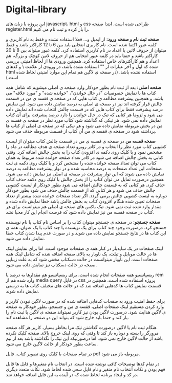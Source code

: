 # Digital-library
این پروژه با زبان های javascript، html و css طراحی شده است.
ابتدا صفحه register.html را باز کرده و ثبت نام می کنیم.

**صفحه ثبت نام و صفحه ورود:**
از ایمیل و... فعلا استفاده نشده و فقط به نام کاربری و کلمه عبور اکتفا شده است.
نام کاربری انتخابی باید بین 6 تا 12 کاراکتر باشد و فقط میتوان از حروف لاتین یا اعداد در نام کاربری استفاده کرد.
کلمه عبور میتواند بین 8 تا 20 کاراکتر باشد و حتما باید در کلمه عبور انتخابی هم از حروف لاتین کوچک و بزرگ، هم اعداد و هم کاراکترهای خاص استفاده کرد.
همچنین ورودی ها از لحاظ امنیتی بررسی شده که اول و آخر عبارات از "" استفاده نشده باشد، در ورودی از علامت \ و کدهای html استفاده نشده باشد. (در صفحه ی لاگین هم تمام این موارد امنیتی لحاظ شده است.)

**صفحه اصلی:**
بعد از ثبت نام بطور خودکار وارد صفحه ی اصلی میشویم که شامل همه کتاب ها با نمایش خصوصیات "در حال خواندن"، "خوانده شده" و "مورد علاقه" می باشد. و همچنین پیشرفت مطالعه ی کتاب هایی که در صفحه ی قفسه ی من در قسمت چالش قرار گرفته اند نیز در صفحه ی اصلی به درصد نمایش داده می شود. این نمایش درصد پیشرفت فقط برای کتاب هایی که در قسمت چالش انتخاب شده اند نمایش داده می شود و لزوما هر کتابی که تیک در حال خواندن را دارد درصد پیشرفت برای آن کتاب نمایش داده نمی شود.
هر تیکی که گذاشته شود کتاب مورد نظر در صفحه ی قفسه ی من در بخش مربوطه نمایش داده می شود و هر تیکی که در صفحه ی اصلی از کتاب ها برداشته شود در صفحه ی قفسه ی من آن کتاب از قسمت مربوطه حذف می شود.

**صفحه قفسه من**
در صفحه ی قفسه ی من در قسمت چالش کتاب میتوان از لیست کشویی کتاب مورد نظر را انتخاب و در کادر روبرو تعداد صفحه ی هدف مطالعه در ماه را مشخص نمود و با کلیک روی دکمه ی افزودن کتاب را به بخش چالش اضافه کرد.
وقتی کتابی به بخش چالش اضافه می شود در کادر تعداد صفحه خوانده شده مربوط به همان کتاب می توان تعداد صفحه خوانده شده را مشخص کرد و با کلیک روی دکمه ی ثبت صفحات، این تعداد صفحات به درصد محاسبه شده و در نوار پیشرفت مطالعه به درصد نمایش داده می شوند که این نوار پیشرفت در صفحه ی اصلی نیز نمایش داده می شود.
همچنین درصورت تمایل می توان کتاب را از بخش چالش با کلیک روی دکمه حذف کتاب حذف کرد.
هر کتابی که به قسمت چالش اضافه می شود بطور خودکار از لیست کشویی چالش حذف می شود و هر کتابی که از قسمت چالش حذف می شود بطور خودکار دوباره به لیست کشویی چالش برمی گردد.
اگر تعداد صفحات خوانده شده بیشتر از تعداد صفحات تعیین شده هنگام افزودن کتاب به بخش چالش باشد خطا نمایش داده شده و مقدار وارد شده ثبت نمی شود.
تیک باکس های صفحه ی اصلی هم میتوانست برای هر کتاب در صفحه قفسه من نیز نمایش داده شود که فرصت انجام این کار محیا نشد.


**صفحه جستجو:**
در صفحه ی جستجو میتوان کتاب را بر اساس نام کتاب یا نام نویسنده جستجو کرد. درصورت وجود چند کتاب برای یک نویسنده یا چند کتاب با یک عنوان، همه ی این کتاب ها در نتایج جستجو نمایش داده می شوند و در صورت عدم پیدا شدن کتاب خطا نمایش داده می شود.


لینک صفحات در یک سایدبار در کنار همه ی صفحات موجود است. اما برای نمایش لینک ها در حالت موبایل و تبلت، یک ناوبار به بالای صفحه اضافه شده که شامل لینک همه صفحات است. این ناوبار میتوانست در حالت دسکتاپ مخفی شود که به علت زیبایی صفحه در حالت دسکتاپ نیز نمایش داده می شود.

ریسپانسیو همه صفحات انجام شده است. برای ریسپانسیو هم مقدارها به درصد یا rem وارد شده هم از media query در فایل css پروژه استفاده شده است. همچنین در قسمت نمایش کتاب ها کدهایی اضافه شد که در حالت های مختلف کتاب ها به درستی نمایش داده شوند.

برای حفظ امنیت ورود به صفحات کدهایی اضافه شده که در صورت لاگین نبودن کاربر و وارد کردن مستقیم لینک صفحات اصلی، قفسه ی من و جستجو، بطور خودکار به صفحه ی لاگین هدایت شود.
درصورت لاگین بودن نیز کاربر نمیتواند صفحه ی لاگین یا ثبت نام را باز کند و حتما باید خارج شود که بتواند این دو صفحه را مشاهده کند.

هنگام ثبت نام یا لاگین درصورت گذاشتن تیک مرا بخاطر بسپار، کاربر هر گاه صفحه مرورگر را بسته و دوباره باز کند تا وقتی که روی لینک خروج بالای صفحه کلیک نکرده باشد از حالت لاگین خارج نمی شود. اما درصورتیکه این تیک را نگذاشته باشد بعد از نیم ساعت بطور خودکار از حالت لاگین خارج می شود.

در تمام صفحات با کلیک روی تصویر کتاب، فایل pdf مربوطه باز می شود.

در تمام کدها توضیحات کافی نوشته شده است. در انتخاب نام متغیرها و فایل ها قابل فهم بودن و نکات انتخاب نام متغیر و نام فایل سعی شده لحاظ شود.
نکات متعدد دیگری در کد و ایجاد برنامه لحاظ شده که در آینده به این فایل اضافه خواهد شد.
